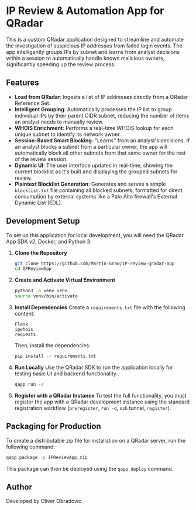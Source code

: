 # IP Review & Automation App for QRadar

This is a custom QRadar application designed to streamline and automate the investigation of suspicious IP addresses from failed login events. The app intelligently groups IPs by subnet and learns from analyst decisions within a session to automatically handle known malicious owners, significantly speeding up the review process.

## Features

* **Load from QRadar**: Ingests a list of IP addresses directly from a QRadar Reference Set.
* **Intelligent Grouping**: Automatically processes the IP list to group individual IPs by their parent CIDR subnet, reducing the number of items an analyst needs to manually review.
* **WHOIS Enrichment**: Performs a real-time WHOIS lookup for each unique subnet to identify its network owner.
* **Session-Based Smart Blocking**: "Learns" from an analyst's decisions. If an analyst blocks a subnet from a particular owner, the app will automatically block all other subnets from that same owner for the rest of the review session.
* **Dynamic UI**: The user interface updates in real-time, showing the current blocklist as it's built and displaying the grouped subnets for review.
* **Plaintext Blocklist Generation**: Generates and serves a simple `blocklist.txt` file containing all blocked subnets, formatted for direct consumption by external systems like a Palo Alto firewall's External Dynamic List (EDL).

## Development Setup

To set up this application for local development, you will need the QRadar App SDK v2, Docker, and Python 3.

1.  **Clone the Repository**
    ```bash
    git clone https://github.com/Martin-Graw/IP-review-qradar-app
    cd IPReviewApp
    ```

2.  **Create and Activate Virtual Environment**
    ```bash
    python3 -m venv venv
    source venv/bin/activate
    ```

3.  **Install Dependencies**
    Create a `requirements.txt` file with the following content:
    ```
    Flask
    ipwhois
    requests
    ```
    Then, install the dependencies:
    ```bash
    pip install -r requirements.txt
    ```

4.  **Run Locally**
    Use the QRadar SDK to run the application locally for testing basic UI and backend functionality.
    ```bash
    qapp run -d
    ```

5.  **Register with a QRadar Instance**
    To test the full functionality, you must register the app with a QRadar development instance using the standard registration workflow (`preregister`, `run -q`, `ssh` tunnel, `register`).

## Packaging for Production

To create a distributable zip file for installation on a QRadar server, run the following command:

```bash
qapp package -p IPReviewApp.zip
```
This package can then be deployed using the `qapp deploy` command.

## Author

Developed by Oliver Obradovic
